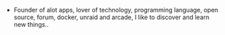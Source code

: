 - Founder of alot apps, lover of technology, programming language, open source, forum, docker, unraid and arcade, I like to discover and learn new things..
  <br>













































































































































































































































































































































































































































































































































































































































































































































































































































































































































































































































































































































































































































































































































































































































































































































































































































































































































































































































































































































































































































































































































































































































































































































































































































































































































































































